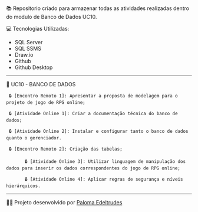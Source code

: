 📚 Repositorio criado para armazenar todas as atividades realizadas dentro do modulo de Banco de Dados UC10.

💻 Tecnologias Utilizadas:	
- SQL Server
- SQL SSMS
- Draw.io
- Github
- Github Desktop

______________________________________________________________________________________________________________________


📁 UC10 - BANCO DE DADOS

 
     🔒 [Encontro Remoto 1]: Apresentar a proposta de modelagem para o projeto de jogo de RPG online;

     🔒 [Atividade Online 1]: Criar a documentação técnica do banco de dados;  

     🔒 [Atividade Online 2]: Instalar e configurar tanto o banco de dados quanto o gerenciador.

     🔒 [Encontro Remoto 2]: Criação das tabelas;

           🔒 [Atividade Online 3]: Utilizar linguagem de manipulação dos dados para inserir os dados correspondentes do jogo de RPG online;

           🔒 [Atividade Online 4]: Aplicar regras de segurança e níveis hierárquicos.   
 

______________________________________________________________________________________________________________________

👩‍💻 Projeto desenvolvido por [Paloma Edeltrudes](https://github.com/palomaedeltrudes)

 

